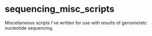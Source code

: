 # sequencing_misc_scripts
Miscellaneous scripts I've written for use with results of genome/etc nucleotide sequencing.
